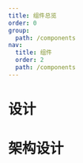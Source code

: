 ```yaml
---
title: 组件总览
order: 0
group:
  path: /components
nav:
  title: 组件
  order: 2
  path: /components
---
```


# 设计

# 架构设计
